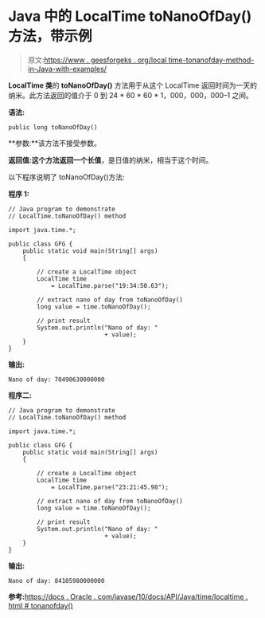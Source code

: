 # Java 中的 LocalTime toNanoOfDay()方法，带示例

> 原文:[https://www . geesforgeks . org/local time-tonanofday-method-in-Java-with-examples/](https://www.geeksforgeeks.org/localtime-tonanoofday-method-in-java-with-examples/)

**LocalTime 类**的 **toNanoOfDay()** 方法用于从这个 LocalTime 返回时间为一天的纳米。此方法返回的值介于 0 到 24 * 60 * 60 * 1，000，000，000–1 之间。

**语法:**

```
public long toNanoOfDay()

```

**参数:**该方法不接受参数。

**返回值:**这个方法返回一个**长值**，是日值的纳米，相当于这个时间。

以下程序说明了 toNanoOfDay()方法:

**程序 1:**

```
// Java program to demonstrate
// LocalTime.toNanoOfDay() method

import java.time.*;

public class GFG {
    public static void main(String[] args)
    {

        // create a LocalTime object
        LocalTime time
            = LocalTime.parse("19:34:50.63");

        // extract nano of day from toNanoOfDay()
        long value = time.toNanoOfDay();

        // print result
        System.out.println("Nano of day: "
                           + value);
    }
}
```

**输出:**

```
Nano of day: 70490630000000

```

**程序二:**

```
// Java program to demonstrate
// LocalTime.toNanoOfDay() method

import java.time.*;

public class GFG {
    public static void main(String[] args)
    {

        // create a LocalTime object
        LocalTime time
            = LocalTime.parse("23:21:45.98");

        // extract nano of day from toNanoOfDay()
        long value = time.toNanoOfDay();

        // print result
        System.out.println("Nano of day: "
                           + value);
    }
}
```

**输出:**

```
Nano of day: 84105980000000

```

**参考:**[https://docs . Oracle . com/javase/10/docs/API/Java/time/localtime . html # tonanofday()](https://docs.oracle.com/javase/10/docs/api/java/time/LocalTime.html#toNanoOfDay())